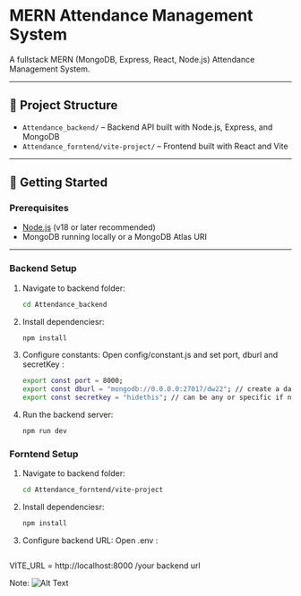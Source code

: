 # MERN Attendance Management System

A fullstack MERN (MongoDB, Express, React, Node.js) Attendance Management System.

---

## 📁 Project Structure

- `Attendance_backend/` – Backend API built with Node.js, Express, and MongoDB
- `Attendance_forntend/vite-project/` – Frontend built with React and Vite

---

## 🚀 Getting Started

### Prerequisites

- [Node.js](https://nodejs.org/) (v18 or later recommended)
- MongoDB running locally or a MongoDB Atlas URI

---

### Backend Setup

1. Navigate to backend folder:

   ```bash
   cd Attendance_backend

2. Install dependenciesr:

   ```bash
   npm install
   
3. Configure constants:
   Open config/constant.js and set port, dburl and secretKey :
   ```bash
   export const port = 8000;
   export const dburl = "mongodb://0.0.0.0:27017/dw22"; // create a data base and put its url here dw22 is my database
   export const secretkey = "hidethis"; // can be any or specific if needed

4. Run the backend server:

   ```bash
   npm run dev


### Forntend Setup

1. Navigate to backend folder:

   ```bash
   cd Attendance_forntend/vite-project

2. Install dependenciesr:

   ```bash
   npm install

3. Configure backend URL:
   Open .env :
   ```bash
  VITE_URL = http://localhost:8000  /your backend url


  Note: ![Alt Text](./note1.JPG)

